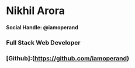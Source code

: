 # Nikhil Arora
#### Social Handle: @iamoperand 

### Full Stack Web Developer
### [Github]:(https://github.com/iamoperand)
